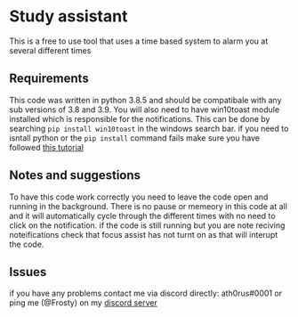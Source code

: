 # Study assistant
This is a free to use tool that uses a time based system to alarm you at several different times

## Requirements
This code was written in python 3.8.5 and should be compatibale with any sub versions of 3.8 and 3.9. You will also need to have win10toast module installed which is responsible for the notifications. This can be done by searching ```pip install win10toast``` in the windows search bar. if you need to isntall python or the ```pip install``` command fails make sure you have followed [this tutorial](https://github.com/ath0rus/Python-Tutorial/blob/master/Chapter-1-Setup/2-Installing-Python.md#installing-python)

## Notes and suggestions
To have this code work correctly you need to leave the code open and running in the background. There is no pause or memeory in this code at all and it will automatically cycle through the different times with no need to click on the notification. if the code is still running but you are note reciving noteifications check that focus assist has not turnt on as that will interupt the code.

## Issues
if you have any problems contact me via discord directly: ath0rus#0001 or ping me (@Frosty) on my [discord server](http://discord.ath0rus.com)
